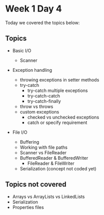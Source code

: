 # Week 1 Day 4

Today we covered the topics below:

## Topics

- Basic I/O
  - Scanner
  
- Exception handling
  - throwing exceptions in setter methods
  - try-catch
    - try-catch multiple exceptions
    - try-catch-catch
    - try-catch-finally
  - throw vs throws
  - custom exceptions
    - checked vs unchecked exceptions
    - catch or specify requirement
  
  
- File I/O
  - Buffering
  - Working with file paths
  - Scanner vs FileReader
  - BufferedReader & BufferedWriter
    - FileReader & FileWriter
  - Serialization (concept not coded yet)

## Topics not covered

- Arrays vs ArrayLists vs LinkedLists
- Serialization
- Properties files